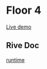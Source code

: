 # Floor 4

[Live demo](https://guillaumecartoonbase.github.io/Pasqal-Floor_4/)

## Rive Doc

[runtime](https://help.rive.app/runtimes/overview)
